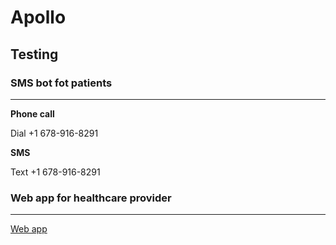 # Apollo

## Testing 

### SMS bot fot patients
****
**Phone call**

Dial +1 678-916-8291 

**SMS**

Text +1 678-916-8291 

### Web app for healthcare provider 
****
[Web app]()
